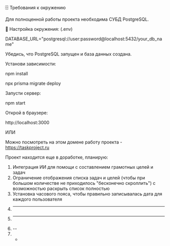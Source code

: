 🗄 Требования к окружению

Для полноценной работы проекта необходима СУБД PostgreSQL.

🔧 Настройка окружения: (.env)

DATABASE_URL="postgresql://user:password@localhost:5432/your_db_name"

Убедись, что PostgreSQL запущен и база данных создана.


Установи зависимости:

npm install

npx prisma migrate deploy

Запусти сервер:

npm start

Открой в браузере:

http://localhost:3000

ИЛИ

Можно посмотреть на этом домене работу проекта - https://taskproject.ru

Проект находится еще в доработке, планирую:
1. Интеграция ИИ для помощи с составлением грамотных целей и задач
2. Ограничение отображения списка задач и целей (чтобы при большом количестве не приходилось "бесконечно скроллить") с возможностью раскрыть список полностью
3. Установка часового пояса, чтобы правильно записывалась дата для каждого пользователя
4. ----
5. ---
6. --
7. -
